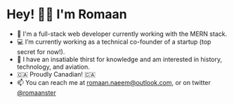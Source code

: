 # Hey! 👋🏽 I'm Romaan 
- 👋 I'm a full-stack web developer currently working with the MERN stack.
- 💻 I’m currently working as a technical co-founder of a startup (top secret for now!).
- 🧠 I have an insatiable thirst for knowledge and am interested in history, technology, and aviation.
- 🇨🇦 Proudly Canadian! 🇨🇦
- 📫 You can reach me at romaan.naeem@outlook.com, or on twitter [@romaanster](https://twitter.com/romaanster)

<!---
romaannaeem/romaannaeem is a ✨ special ✨ repository because its `README.md` (this file) appears on your GitHub profile.
You can click the Preview link to take a look at your changes.
--->
